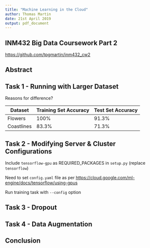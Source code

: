 ```yaml
---
title: "Machine Learning in the Cloud"
author: Thomas Martin
date: 21st April 2019
output: pdf_document
---
```


## INM432 Big Data Coursework Part 2

https://github.com/tpgmartin/inm432_cw2

## Abstract

## Task 1 - Running with Larger Dataset

Reasons for difference?

| Dataset    | Training Set Accuracy | Test Set Accuracy |
| ---------- | --------------------- | ----------------- |
| Flowers    | 100%                  | 91.3%             |
| Coastlines | 83.3%                 | 71.3%             |

## Task 2 - Modifying Server & Cluster Configurations

Include `tensorflow-gpu` as REQUIRED_PACKAGES in `setup.py` (replace `tensorflow`)

Need to set `config.yaml` file as per https://cloud.google.com/ml-engine/docs/tensorflow/using-gpus

Run training task with `--config` option

## Task 3 - Dropout

## Task 4 - Data Augmentation

## Conclusion

